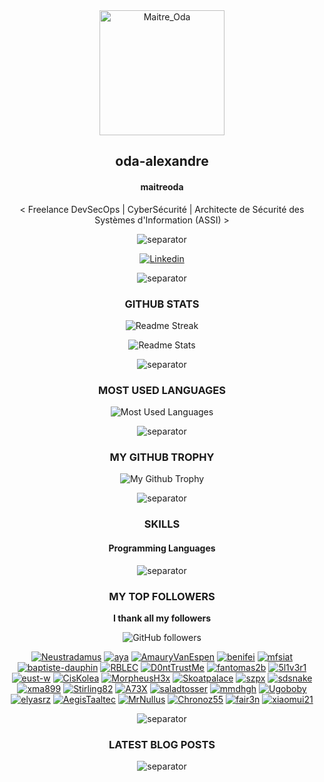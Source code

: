 <!-- LOGO -->

<div align="center">

  <img src="https://avatars.githubusercontent.com/u/43296168?v=4" width="200" height="200" title="Maitre_Oda">

</div>

<!-- NAME ALIAS ACTIVITIES -->

<div align="center">

## <!-- LOGIN-START -->oda-alexandre<!-- LOGIN-END -->

#### <!-- NAME-START -->maitreoda<!-- NAME-END -->

<!-- ABOUT ME -->

<div align="center">

<!-- ABOUT-ME:START -->
 < Freelance DevSecOps | CyberSécurité | Architecte de Sécurité des Systèmes d'Information (ASSI) >
<!-- ABOUT-ME:END -->

![separator][separator]

</div>

<!-- SOCIAL NETWORKS -->

<div align="center">

[![Linkedin][linkedin_shield]][linkedin_url]

![separator][separator]

</div>

<!-- GITHUB STATS -->

<div align="center">

### GITHUB STATS

<div>

![Readme Streak](https://github-readme-streak-stats.herokuapp.com?user=oda-alexandre&theme=dark&hide_border=true&stroke=116466&ring=116466&fire=116466&currStreakLabel=FFFFFF&layout=compact 'Readme Streak')

![Readme Stats](https://github-readme-stats.vercel.app/api?username=oda-alexandre&show_icons=true&rank_icon=github&hide_border=true&title_color=116466&theme=dark&layout=compact&include_all_commits=true&icon_color=116466&hide_title=true 'Readme Stats')

![separator][separator]

</div>

<!-- MOST USED LANGUAGES -->

<div align="center">

### MOST USED LANGUAGES

<div>

![Most Used Languages](https://github-readme-stats.vercel.app/api/top-langs?username=oda-alexandre&title_color=116466&theme=dark&hide_border=true&layout=compact 'Most Used Languages')

![separator][separator]

</div>

<!-- GITHUB TROPHY -->

<div align="center">

### MY GITHUB TROPHY

<div>

![My Github Trophy](https://github-profile-trophy.vercel.app/?username=oda-alexandre&no-frame=true&&no-bg=true&theme=algolia 'My Github Trophy')

![separator][separator]

</div>

<!-- SKILLS -->

<div align="center">

### SKILLS

#### Programming Languages

</div>

<div>

![separator][separator]

</div>

<!-- TOP FOLLOWERS -->

<div align="center">

### MY TOP FOLLOWERS

**I thank all my followers**

![GitHub followers](https://img.shields.io/github/followers/oda-alexandre?label=Followers&style=social)

<!-- TOP-FOLLOWERS:START -->
[![Neustradamus](https://img.shields.io/github/followers/Neustradamus?label=Neustradamus&style=social)](https://github.com/Neustradamus) [![aya](https://img.shields.io/github/followers/aya?label=aya&style=social)](https://github.com/aya) [![AmauryVanEspen](https://img.shields.io/github/followers/AmauryVanEspen?label=AmauryVanEspen&style=social)](https://github.com/AmauryVanEspen) [![benifei](https://img.shields.io/github/followers/benifei?label=benifei&style=social)](https://github.com/benifei) [![mfsiat](https://img.shields.io/github/followers/mfsiat?label=mfsiat&style=social)](https://github.com/mfsiat) [![baptiste-dauphin](https://img.shields.io/github/followers/baptiste-dauphin?label=baptiste-dauphin&style=social)](https://github.com/baptiste-dauphin) [![RBLEC](https://img.shields.io/github/followers/RBLEC?label=RBLEC&style=social)](https://github.com/RBLEC) [![D0ntTrustMe](https://img.shields.io/github/followers/D0ntTrustMe?label=D0ntTrustMe&style=social)](https://github.com/D0ntTrustMe) [![fantomas2b](https://img.shields.io/github/followers/fantomas2b?label=fantomas2b&style=social)](https://github.com/fantomas2b) [![5l1v3r1](https://img.shields.io/github/followers/5l1v3r1?label=5l1v3r1&style=social)](https://github.com/5l1v3r1) [![eust-w](https://img.shields.io/github/followers/eust-w?label=eust-w&style=social)](https://github.com/eust-w) [![CisKolea](https://img.shields.io/github/followers/CisKolea?label=CisKolea&style=social)](https://github.com/CisKolea) [![MorpheusH3x](https://img.shields.io/github/followers/MorpheusH3x?label=MorpheusH3x&style=social)](https://github.com/MorpheusH3x) [![Skoatpalace](https://img.shields.io/github/followers/Skoatpalace?label=Skoatpalace&style=social)](https://github.com/Skoatpalace) [![szpx](https://img.shields.io/github/followers/szpx?label=szpx&style=social)](https://github.com/szpx) [![sdsnake](https://img.shields.io/github/followers/sdsnake?label=sdsnake&style=social)](https://github.com/sdsnake) [![xma899](https://img.shields.io/github/followers/xma899?label=xma899&style=social)](https://github.com/xma899) [![Stirling82](https://img.shields.io/github/followers/Stirling82?label=Stirling82&style=social)](https://github.com/Stirling82) [![A73X](https://img.shields.io/github/followers/A73X?label=A73X&style=social)](https://github.com/A73X) [![saladtosser](https://img.shields.io/github/followers/saladtosser?label=saladtosser&style=social)](https://github.com/saladtosser) [![mmdhgh](https://img.shields.io/github/followers/mmdhgh?label=mmdhgh&style=social)](https://github.com/mmdhgh) [![Ugoboby](https://img.shields.io/github/followers/Ugoboby?label=Ugoboby&style=social)](https://github.com/Ugoboby) [![elyasrz](https://img.shields.io/github/followers/elyasrz?label=elyasrz&style=social)](https://github.com/elyasrz) [![AegisTaaltec](https://img.shields.io/github/followers/AegisTaaltec?label=AegisTaaltec&style=social)](https://github.com/AegisTaaltec) [![MrNullus](https://img.shields.io/github/followers/MrNullus?label=MrNullus&style=social)](https://github.com/MrNullus) [![Chronoz55](https://img.shields.io/github/followers/Chronoz55?label=Chronoz55&style=social)](https://github.com/Chronoz55) [![fair3n](https://img.shields.io/github/followers/fair3n?label=fair3n&style=social)](https://github.com/fair3n) [![xiaomui21](https://img.shields.io/github/followers/xiaomui21?label=xiaomui21&style=social)](https://github.com/xiaomui21) 
<!-- TOP-FOLLOWERS:END -->
</div>

![separator][separator]

</div>

<!-- LATEST BLOG POSTS -->

<div align="center">

### LATEST BLOG POSTS

<!-- BLOG-POST:START -->
<!-- BLOG-POST:END -->

![separator][separator]

</div>

<!-- MARKDOWN SOCIAL NETWORKS -->

[linkedin_shield]: https://img.shields.io/badge/Linkedin-116466?style=for-the-badge&logo=Linkedin&logoColor=white
[linkedin_url]: https://www.linkedin.com/signup/public-profile-join?vieweeVanityName=oda-alexandre&trk=public_profile_top-card-primary-button-join-to-connect 'Linkedin'

<!-- MARKDOWN IMAGES -->

[separator]: https://user-images.githubusercontent.com/43296168/132062615-3b18c43a-fa5f-45f2-99c3-4b831cde910e.gif
<div style="display: flex; flex-wrap: wrap; justify-content: center;">
</div>
<div style="display: flex; flex-wrap: wrap; justify-content: center;">
</div>
<div style="display: flex; flex-wrap: wrap; justify-content: center;">
</div>
<div style="display: flex; flex-wrap: wrap; justify-content: center;">
</div>
<div style="display: flex; flex-wrap: wrap; justify-content: center;">
</div>
